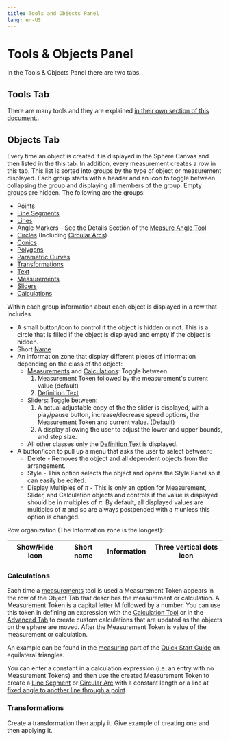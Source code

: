 ```yaml
---
title: Tools and Objects Panel
lang: en-US
---
```


# Tools & Objects Panel

In the Tools & Objects Panel there are two tabs.

## Tools Tab

There are many tools and they are explained [in their own section of this document.](/tools/edit.html).

## Objects Tab

Every time an object is created it is displayed in the Sphere Canvas and then listed in the this tab. In addition, every measurement creates a row in this tab. This list is sorted into groups by the type of object or measurement displayed. Each group starts with a header and an icon to toggle between collapsing the group and displaying all members of the group. Empty groups are hidden. The following are the groups:

- [Points](/tools/basic.html#point)
- [Line Segments](/tools/basic.html#line-segment)
- [Lines](/tools/basic.html#line)
- Angle Markers - See the Details Section of the [Measure Angle Tool](/tools/measurement.html#angle)
- [Circles](/tools/basic.html#circle) (Including [Circular Arcs](/tools/advanced.html#circular-arc))
- [Conics](/tools/conic.html)
- [Polygons](/tools/basic.html#polygon)
- [Parametric Curves](/tools/advanced.html#parametric-curve-user-defined)
- [Transformations](/tools/transformation.html)
- [Text](/tools/basic.html#text)
- [Measurements](/tools/measurement.html)
- [Sliders](/tools/measurement.html#slider)
- [Calculations](/tools/measurement.html#calculation)

Within each group information about each object is displayed in a row that includes

- A small button/icon to control if the object is hidden or not. This is a circle that is filled if the object is displayed and empty if the object is hidden.
- Short [Name](/userguide/stylepanel.html#name)
- An information zone that display different pieces of information depending on the class of the object:
  - [Measurements](/tools/measurement.html) and [Calculations](/tools/measurement.html#calculation): Toggle between
    1. Measurement Token followed by the measurement's current value (default)
    2. [Definition Text](/userguide/stylepanel.html#definition-text)
  - [Sliders](/tools/measurement.html#slider): Toggle between:
    1. A actual adjustable copy of the the slider is displayed, with a play/pause button, increase/decrease speed options, the Measurement Token and current value. (Default)
    2. A display allowing the user to adjust the lower and upper bounds, and step size.
  - All other classes only the [Definition Text](/userguide/stylepanel.html#definition-text) is displayed.
- A button/icon to pull up a menu that asks the user to select between:
  - Delete - Removes the object and all dependent objects from the arrangement.
  - Style - This option selects the object and opens the Style Panel so it can easily be edited.
  - Display Multiples of $\pi$ - This is only an option for Measurement, Slider, and Calculation objects and controls if the value is displayed should be in multiples of $\pi$. By default, all displayed values are multiples of $\pi$ and so are always postpended with a $\pi$ unless this option is changed.

Row organization (The Information zone is the longest):

| Show/Hide icon | Short name | Information | Three vertical dots icon |
| -------------- | ---------- | ----------- | ------------------------ |


### Calculations

Each time a [measurements](/tools/measurement.html) tool is used a Measurement Token appears in the row of the Object Tab that describes the measurement or calculation. A Measurement Token is a capital letter M followed by a number. You can use this token in defining an expression with the [Calculation Tool](/tools/measurement.html#calculation) or in the [Advanced Tab](/userguide/stylepanel.html#advanced-tab) to create custom calculations that are updated as the objects on the sphere are moved. After the Measurement Token is value of the measurement or calculation.

An example can be found in the [measuring](/quickstart/measure.html#_3-use-the-calculation-row) part of the [Quick Start Guide](/quickstart/) on equilateral triangles.

<!-- Do I need a second example?
Here is a second example verifies that for a right triangle $ABC$ with right angle at side lengths $a$, $b:

- Clear the sphere by selecting the New Option on the blah blah menu.
- Create a circle using the [Circle Tool](/tools/basic.html#circle).
- Measure the distance between the center point of the circle and the point on the circle using the [Distance Tool](/tools/measurement.html#distance). Notice that a new row in the Measurement Section of the Objects Tab is created and that the Measurement Token M1 is displayed. -->

You can enter a constant in a calculation expression (i.e. an entry with no Measurement Tokens) and then use the created Measurement Token to create a [Line Segment](/tools/basic.html#line-segment) or [Circular Arc](/tools/advanced.html#circular-arc) with a constant length or a line at [fixed angle to another line through a point](/tools/measuredobject.html#measured-angle-line).

### Transformations

Create a transformation then apply it. Give example of creating one and then applying it.
